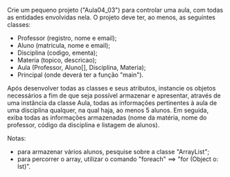 Crie um pequeno projeto ("Aula04_03") para controlar uma aula, com todas as entidades envolvidas nela. O projeto deve ter, ao menos, as seguintes classes:
- Professor (registro, nome e email);
- Aluno (matricula, nome e email);
- Disciplina (codigo, ementa);
- Materia (topico, descricao);
- Aula (Professor, Aluno[], Disciplina, Materia);
- Principal (onde deverá ter a função "main").


Após desenvolver todas as classes e seus atributos, instancie os objetos necessários a fim de que seja possível armazenar e apresentar, através de uma instância da classe Aula, todas as informações pertinentes à aula de uma disciplina qualquer, na qual haja, ao menos 5 alunos. Em seguida, exiba todas as informações armazenadas (nome da matéria, nome do professor, código da disciplina e listagem de alunos).

Notas:
- para armazenar vários alunos, pesquise sobre a classe "ArrayList";
- para percorrer o array, utilizar o comando "foreach" ==> "for (Object o: lst)".
